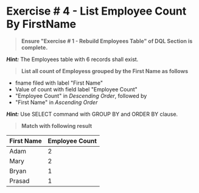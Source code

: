 
# Exercise # 4 - List Employee Count By FirstName

> **Ensure "Exercise # 1 - Rebuild Employees Table" of DQL Section is complete.**

***Hint:*** The Employees table with 6 records shall exist.

> **List all count of Employess grouped by the First Name as follows**

- fname  filed with label "First Name"
- Value of count with field label "Employee Count"
- "Employee Count" in *Descending Order*, followed by
- "First Name" in *Ascending Order*
 
 ***Hint:*** Use SELECT command with GROUP BY and ORDER BY clause. 

 > **Match with following result**

 |First Name|Employee Count|
 |---|---|
 |Adam|2|
 |Mary|2|
 |Bryan|1|
 |Prasad|1|
 